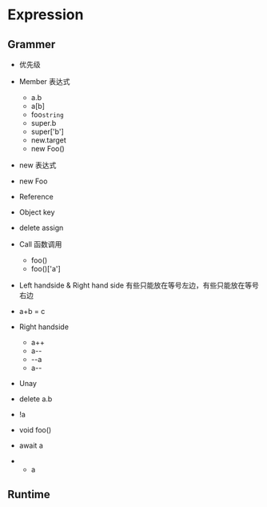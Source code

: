 # Expression
## Grammer
 - 优先级
 - Member 表达式
    - a.b
    - a[b]
    - foo`string`
    - super.b
    - super['b']
    - new.target
    - new Foo()
 - new 表达式
  - new Foo


- Reference
 - Object key
 - delete assign

- Call 函数调用
    - foo()
    - foo()['a']

- Left handside & Right hand side
有些只能放在等号左边，有些只能放在等号右边
 - a+b = c
 - Right handside
    - a++
    - a--
    - --a
    - a--
- Unay
 -  delete a.b
 - !a
 - void foo()
 - await a
 - + a
 
## Runtime
